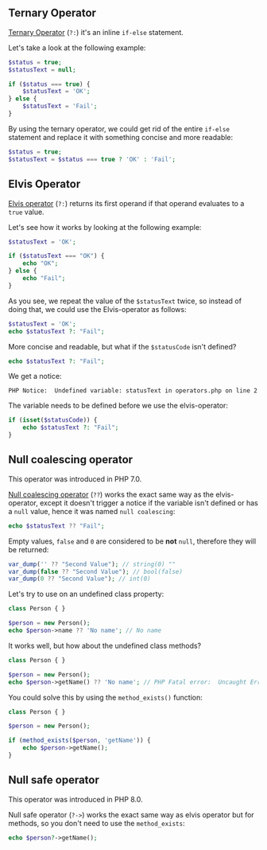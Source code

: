 ## Ternary Operator
[Ternary Operator](https://en.wikipedia.org/wiki/%3F:) (`?:`) it's an inline `if-else` statement. 

Let's take a look at the following example:

```php
$status = true;
$statusText = null;

if ($status === true) {
    $statusText = 'OK';   
} else {
    $statusText = 'Fail';
}
```

By using the ternary operator, we could get rid of the entire `if-else` statement and replace it with something concise and more readable:

```php
$status = true;
$statusText = $status === true ? 'OK' : 'Fail';
```

## Elvis Operator
[Elvis operator](https://en.wikipedia.org/wiki/Elvis_operator) (`?:`) returns its first operand if that operand evaluates to a `true` value.

Let's see how it works by looking at the following example:

```php
$statusText = 'OK';

if ($statusText === "OK") {
	echo "OK";
} else {
	echo "Fail";
}
```

As you see, we repeat the value of the `$statusText` twice, so instead of doing that, we could use the Elvis-operator as follows:

```php
$statusText = 'OK';
echo $statusText ?: "Fail";
``` 

More concise and readable, but what if the `$statusCode` isn't defined?

```php
echo $statusText ?: "Fail";
```

We get a notice:

```text
PHP Notice:  Undefined variable: statusText in operators.php on line 2
```

The variable needs to be defined before we use the elvis-operator:

```php
if (isset($statusCode)) {
    echo $statusText ?: "Fail";
}
```

## Null coalescing operator
This operator was introduced in PHP 7.0.

[Null coalescing operator](https://www.php.net/manual/en/migration70.new-features.php) (`??`) works the exact same way as the elvis-operator, except it doesn't trigger a notice if the variable isn't defined or has a `null` value, hence it was named `null coalescing`:

```php
echo $statusText ?? "Fail";
```

Empty values, `false` and `0` are considered to be **not** `null`, therefore they will be returned:

```php
var_dump('' ?? "Second Value"); // string(0) ""
var_dump(false ?? "Second Value"); // bool(false)
var_dump(0 ?? "Second Value"); // int(0)
```

Let's try to use on an undefined class property:

```php
class Person { }

$person = new Person();
echo $person->name ?? 'No name'; // No name
```

It works well, but how about the undefined class methods?

```php
class Person { }

$person = new Person();
echo $person->getName() ?? 'No name'; // PHP Fatal error:  Uncaught Error: Call to undefined method Person::getName()
```

You could solve this by using the `method_exists()` function:

```php
class Person { }

$person = new Person();

if (method_exists($person, 'getName')) {
	echo $person->getName();
}
```

## Null safe operator
This operator was introduced in PHP 8.0.

Null safe operator (`?->`) works the exact same way as elvis operator but for methods, so you don't need to use the `method_exists`:

```php
echo $person?->getName();
```



